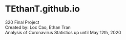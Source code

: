 # TEthanT.github.io
320 Final Project
<br>
Created by: Loc Cao, Ethan Tran
<br>
Analysis of Coronavirus Statistics up until May 12th, 2020
<br>
